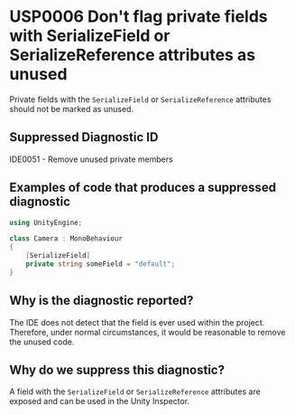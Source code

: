 # USP0006 Don't flag private fields with SerializeField or SerializeReference attributes as unused

Private fields with the `SerializeField` or `SerializeReference` attributes should not be marked as unused.

## Suppressed Diagnostic ID

IDE0051 - Remove unused private members

## Examples of code that produces a suppressed diagnostic
```csharp
using UnityEngine;

class Camera : MonoBehaviour
{
	[SerializeField]
	private string someField = "default";
}
```

## Why is the diagnostic reported?

The IDE does not detect that the field is ever used within the project. Therefore, under normal circumstances, it would be reasonable to remove the unused code.

## Why do we suppress this diagnostic?

A field with the `SerializeField` or `SerializeReference` attributes are exposed and can be used in the Unity Inspector.